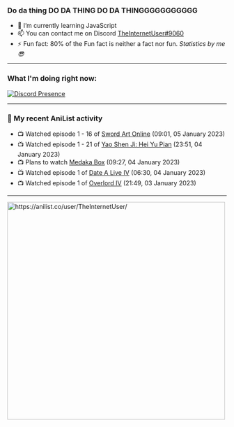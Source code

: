 ### Do da thing DO DA THING DO DA THINGGGGGGGGGGG

- 🌱 I’m currently learning JavaScript
- 📫 You can contact me on Discord [TheInternetUser#9060](https://discord.com/users/534117072796385300)
- ⚡ Fun fact: 80% of the Fun fact is neither a fact nor fun. _Statistics by me 😎_
<hr>
 
### What I'm doing right now:
[![Discord Presence](https://lanyard.cnrad.dev/api/534117072796385300)](https://discord.com/users/534117072796385300)
<hr>
  
### 🌸 My recent AniList activity

<!-- ANILIST_ACTIVITY:start -->

-   📺 Watched episode 1 - 16 of [Sword Art Online](https://anilist.co/anime/11757) (09:01, 05 January 2023)
-   📺 Watched episode 1 - 21 of [Yao Shen Ji: Hei Yu Pian](https://anilist.co/anime/116964) (23:51, 04 January 2023)
-   📺 Plans to watch [Medaka Box](https://anilist.co/anime/11761) (09:27, 04 January 2023)
-   📺 Watched episode 1 of [Date A Live IV](https://anilist.co/anime/116605) (06:30, 04 January 2023)
-   📺 Watched episode 1 of [Overlord IV](https://anilist.co/anime/133844) (21:49, 03 January 2023)

<!-- ANILIST_ACTIVITY:end -->
<hr>

<img width="500" alt="https://anilist.co/user/TheInternetUser/" src="https://img.anili.st/User/929966"/>
